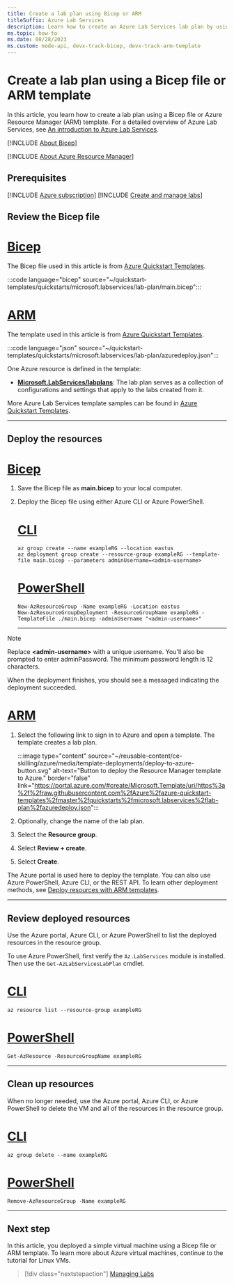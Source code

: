 ```yaml
---
title: Create a lab plan using Bicep or ARM
titleSuffix: Azure Lab Services
description: Learn how to create an Azure Lab Services lab plan by using Bicep or ARM templates.
ms.topic: how-to
ms.date: 08/28/2023
ms.custom: mode-api, devx-track-bicep, devx-track-arm-template
---
```


# Create a lab plan using a Bicep file or ARM template

In this article, you learn how to create a lab plan using a Bicep file or Azure Resource Manager (ARM) template.  For a detailed overview of Azure Lab Services, see [An introduction to Azure Lab Services](lab-services-overview.md).

[!INCLUDE [About Bicep](~/reusable-content/ce-skilling/azure/includes/resource-manager-quickstart-bicep-introduction.md)]

[!INCLUDE [About Azure Resource Manager](~/reusable-content/ce-skilling/azure/includes/resource-manager-quickstart-introduction.md)]

## Prerequisites

[!INCLUDE [Azure subscription](./includes/lab-services-prerequisite-subscription.md)]
[!INCLUDE [Create and manage labs](./includes/lab-services-prerequisite-create-lab.md)]

## Review the Bicep file

# [Bicep](#tab/bicep)

The Bicep file used in this article is from [Azure Quickstart Templates](/samples/azure/azure-quickstart-templates/lab-plan/).

:::code language="bicep" source="~/quickstart-templates/quickstarts/microsoft.labservices/lab-plan/main.bicep":::

# [ARM](#tab/arm)

The template used in this article is from [Azure Quickstart Templates](/samples/azure/azure-quickstart-templates/lab-plan/).

:::code language="json" source="~/quickstart-templates/quickstarts/microsoft.labservices/lab-plan/azuredeploy.json":::

One Azure resource is defined in the template:

- **[Microsoft.LabServices/labplans](/azure/templates/microsoft.labservices/labplans)**: The lab plan serves as a collection of configurations and settings that apply to the labs created from it.

More Azure Lab Services template samples can be found in [Azure Quickstart Templates](https://azure.microsoft.com/resources/templates/?resourceType=Microsoft.Labservices&pageNumber=1&sort=Popular).

---

## Deploy the resources

# [Bicep](#tab/bicep)

1. Save the Bicep file as **main.bicep** to your local computer.
1. Deploy the Bicep file using either Azure CLI or Azure PowerShell.

    # [CLI](#tab/CLI)

    ```azurecli
    az group create --name exampleRG --location eastus
    az deployment group create --resource-group exampleRG --template-file main.bicep --parameters adminUsername=<admin-username>
    ```

    # [PowerShell](#tab/PowerShell)

    ```azurepowershell
    New-AzResourceGroup -Name exampleRG -Location eastus
    New-AzResourceGroupDeployment -ResourceGroupName exampleRG -TemplateFile ./main.bicep -adminUsername "<admin-username>"
    ```

    ---

  > [!NOTE]
  > Replace **\<admin-username\>** with a unique username. You'll also be prompted to enter adminPassword. The minimum password length is 12 characters.

  When the deployment finishes, you should see a messaged indicating the deployment succeeded.

# [ARM](#tab/arm)

1. Select the following link to sign in to Azure and open a template. The template creates a lab plan.

    :::image type="content" source="~/reusable-content/ce-skilling/azure/media/template-deployments/deploy-to-azure-button.svg" alt-text="Button to deploy the Resource Manager template to Azure." border="false" link="https://portal.azure.com/#create/Microsoft.Template/uri/https%3a%2f%2fraw.githubusercontent.com%2fAzure%2fazure-quickstart-templates%2fmaster%2fquickstarts%2fmicrosoft.labservices%2flab-plan%2fazuredeploy.json":::

1. Optionally, change the name of the lab plan.
1. Select the **Resource group**.
1. Select **Review + create**.
1. Select **Create**.

The Azure portal is used here to deploy the template. You can also use Azure PowerShell, Azure CLI, or the REST API. To learn other deployment methods, see [Deploy resources with ARM templates](../azure-resource-manager/templates/deploy-powershell.md).

---

## Review deployed resources

Use the Azure portal, Azure CLI, or Azure PowerShell to list the deployed resources in the resource group.

To use Azure PowerShell, first verify the `Az.LabServices` module is installed.  Then use the `Get-AzLabServicesLabPlan` cmdlet.

# [CLI](#tab/CLI)

```azurecli-interactive
az resource list --resource-group exampleRG
```

# [PowerShell](#tab/PowerShell)

```azurepowershell-interactive
Get-AzResource -ResourceGroupName exampleRG
```

---

## Clean up resources

When no longer needed, use the Azure portal, Azure CLI, or Azure PowerShell to delete the VM and all of the resources in the resource group.

# [CLI](#tab/CLI)

```azurecli-interactive
az group delete --name exampleRG
```

# [PowerShell](#tab/PowerShell)

```azurepowershell-interactive
Remove-AzResourceGroup -Name exampleRG
```

---

## Next step

In this article, you deployed a simple virtual machine using a Bicep file or ARM template. To learn more about Azure virtual machines, continue to the tutorial for Linux VMs.

> [!div class="nextstepaction"]
> [Managing Labs](how-to-manage-labs.md)
